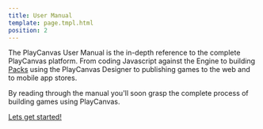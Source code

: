 ```yaml
---
title: User Manual
template: page.tmpl.html
position: 2
---
```


The PlayCanvas User Manual is the in-depth reference to the complete PlayCanvas platform. From coding Javascript against the Engine to building [Packs][pack] using the PlayCanvas Designer to publishing games to the web and to mobile app stores.

By reading through the manual you'll soon grasp the complete process of building games using PlayCanvas.

[Lets get started!](/user-manual/introduction)

[pack]: /user-manual/glossary#entity
